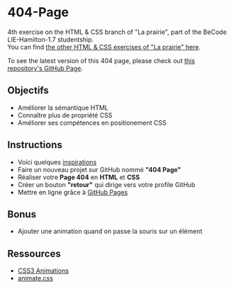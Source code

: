 # 404-Page

4th exercise on the HTML &amp; CSS branch of "La prairie", part of the BeCode LIE-Hamilton-1.7 studentship.  
You can find [the other HTML & CSS exercises of "La prairie" here](https://github.com/TanguyScholtes/learning-environment).

To see the latest version of this 404 page, please check out [this repository's GitHub Page](https://tanguyscholtes.github.io/404-Page/).

## Objectifs

- Améliorer la sémantique HTML
- Connaître plus de propriété CSS
- Améliorer ses compétences en positionement CSS

## Instructions

- Voici quelques [inspirations](https://www.google.be/search?q=landing+page&espv=2&source=lnms&tbm=isch&sa=X&sqi=2&ved=0ahUKEwjmvai3v6zTAhVBCSwKHfOIAGMQ_AUIBigB&biw=1250&bih=703#tbm=isch&q=404+page)
- Faire un nouveau projet sur GitHub nommé **"404 Page"**
- Réaliser votre **Page 404** en **HTML** et **CSS**
- Créer un bouton **"retour"** qui dirige vers votre profile GitHub
- Mettre en ligne grâce à [GitHub Pages](https://help.github.com/articles/configuring-a-publishing-source-for-github-pages/)

## Bonus

- Ajouter une animation quand on passe la souris sur un élément

## Ressources

- [CSS3 Animations](https://www.w3schools.com/css/css3_animations.asp)
- [animate.css](https://daneden.github.io/animate.css/)
